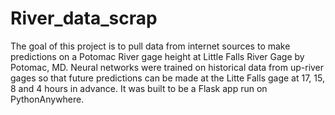 # River_data_scrap

The goal of this project is to pull data from internet sources to make predictions on a Potomac River gage height at Little Falls River Gage by Potomac, MD.
Neural networks were trained on historical data from up-river gages so that future predictions can be made at the Litte Falls gage at 17, 15, 8 and 4 hours in advance. It was built to be a Flask app run on PythonAnywhere.

